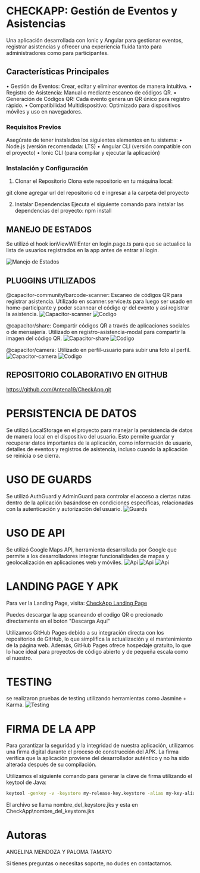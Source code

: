 # CHECKAPP: Gestión de Eventos y Asistencias

Una aplicación desarrollada con Ionic y Angular para gestionar eventos, registrar asistencias y ofrecer una experiencia fluida tanto para administradores como para participantes.

## Características Principales

•	Gestión de Eventos: Crear, editar y eliminar eventos de manera intuitiva.
•	Registro de Asistencia: Manual o mediante escaneo de códigos QR.
•	Generación de Códigos QR: Cada evento genera un QR único para registro rápido.
•	Compatibilidad Multidispositivo: Optimizado para dispositivos móviles y uso en navegadores.


### Requisitos Previos

Asegúrate de tener instalados los siguientes elementos en tu sistema:
•	Node.js (versión recomendada: LTS)
•	Angular CLI (versión compatible con el proyecto)
•	Ionic CLI (para compilar y ejecutar la aplicación)


### Instalación y Configuración

1. Clonar el Repositorio
Clona este repositorio en tu máquina local:

git clone agregar url del repositorio
cd e ingresar a la carpeta del proyecto

2. Instalar Dependencias
Ejecuta el siguiente comando para instalar las dependencias del proyecto:
npm install

## MANEJO DE ESTADOS

Se utilizó el hook ionViewWillEnter en login.page.ts para que se actualice la lista de usuarios registrados en la app antes de entrar al login.

![Manejo de Estados](src/assets/img/manejoEstados.png)

## PLUGGINS UTILIZADOS

@capacitor-community/barcode-scanner: Escaneo de códigos QR para registrar asistencia.
Utilizado en scanner.service.ts para luego ser usado en home-participante y poder scannear el código qr del evento y así registrar la asistencia.
![Capacitor-scanner](src/assets/img/capacitor-scanner.png)
![Codigo](src/assets/img/codigo-scanner.png)

@capacitor/share: Compartir códigos QR a través de aplicaciones sociales o de mensajería. Utilizado en registro-asistencia-modal para compartir la imagen del código QR.
![Capacitor-share](src/assets/img/share.png)
![Codigo](src/assets/img/codigo-share.png)

@capacitor/camera: Utilizado en perfil-usuario para subir una foto al perfil.
![Capacitor-camera](src/assets/img/camera.png)
![Codigo](src/assets/img/codigo-camera.png)

## REPOSITORIO COLABORATIVO EN GITHUB

https://github.com/Antena19/CheckApp.git

# PERSISTENCIA DE DATOS

Se utilizó LocalStorage en el proyecto para manejar la persistencia de datos de manera local en el dispositivo del usuario. Esto permite guardar y recuperar datos importantes de la aplicación, como información de usuario, detalles de eventos y registros de asistencia, incluso cuando la aplicación se reinicia o se cierra.

# USO DE GUARDS

Se utilizó AuthGuard y AdminGuard para controlar el acceso a ciertas rutas dentro de la aplicación basándose en condiciones específicas, relacionadas con la autenticación y autorización del usuario. 
![Guards](src/assets/img/guard.png)

# USO DE API

Se utilizó Google Maps API, herramienta desarrollada por Google que permite a los desarrolladores integrar funcionalidades de mapas y geolocalización en aplicaciones web y móviles.
![Api](src/assets/img/api1.png)
![Api](src/assets/img/api2.png)
![Api](src/assets/img/api3.png)


# LANDING PAGE Y APK

Para ver la Landing Page, visita: [CheckApp Landing Page](https://antena19.github.io/PaginaWebCheckApp/)

Puedes descargar la app scaneando el codigo QR o precionado directamente en el boton "Descarga Aquí"

Utilizamos GitHub Pages debido a su integración directa con los repositorios de GitHub, lo que simplifica la actualización y el mantenimiento de la página web. Además, GitHub Pages ofrece hospedaje gratuito, lo que lo hace ideal para proyectos de código abierto y de pequeña escala como el nuestro.

# TESTING

se realizaron pruebas de testing utilizando herramientas como Jasmine + Karma.
![Testing](src/assets/img/testing.png)

# FIRMA DE LA APP

Para garantizar la seguridad y la integridad de nuestra aplicación, utilizamos una firma digital durante el proceso de construcción del APK. La firma verifica que la aplicación proviene del desarrollador auténtico y no ha sido alterada después de su compilación.

Utilizamos el siguiente comando para generar la clave de firma utilizando el keytool de Java:

```bash
keytool -genkey -v -keystore my-release-key.keystore -alias my-key-alias -keyalg RSA -keysize 2048 -validity 10000
```
El archivo se llama nombre_del_keystore.jks y esta en CheckApp\nombre_del_keystore.jks

# Autoras

ANGELINA MENDOZA Y PALOMA TAMAYO

Si tienes preguntas o necesitas soporte, no dudes en contactarnos.
